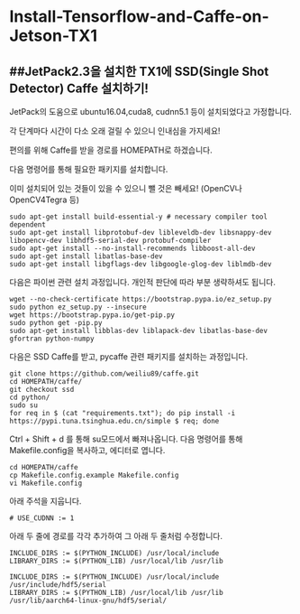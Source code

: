 Install-Tensorflow-and-Caffe-on-Jetson-TX1
========
##JetPack2.3을 설치한 TX1에 SSD(Single Shot Detector) Caffe 설치하기!
--------------
JetPack의 도움으로 ubuntu16.04,cuda8, cudnn5.1 등이 설치되었다고 가정합니다.

각 단계마다 시간이 다소 오래 걸릴 수 있으니 인내심을 가지세요!

편의를 위해 Caffe를 받을 경로를 HOMEPATH로 하겠습니다.

다음 명령어를 통해 필요한 패키지를 설치합니다.

이미 설치되어 있는 것들이 있을 수 있으니 뺄 것은 빼세요! (OpenCV나 OpenCV4Tegra 등)
<pre><code>sudo apt-get install build-essential-y # necessary compiler tool dependent
sudo apt-get install libprotobuf-dev libleveldb-dev libsnappy-dev libopencv-dev libhdf5-serial-dev protobuf-compiler
sudo apt-get install --no-install-recommends libboost-all-dev
sudo apt-get install libatlas-base-dev
sudo apt-get install libgflags-dev libgoogle-glog-dev liblmdb-dev
</code></pre>
다음은 파이썬 관련 설치 과정입니다. 개인적 판단에 따라 부분 생략하셔도 됩니다.
<pre><code>wget --no-check-certificate https://bootstrap.pypa.io/ez_setup.py 
sudo python ez_setup.py --insecure 
wget https://bootstrap.pypa.io/get-pip.py 
sudo python get -pip.py
sudo apt-get install libblas-dev liblapack-dev libatlas-base-dev gfortran python-numpy
</code></pre>
다음은 SSD Caffe를 받고, pycaffe 관련 패키지를 설치하는 과정입니다.
<pre><code>git clone https://github.com/weiliu89/caffe.git
cd HOMEPATH/caffe/
git checkout ssd
cd python/
sudo su
for req in $ (cat "requirements.txt"); do pip install -i https://pypi.tuna.tsinghua.edu.cn/simple $ req; done 
</code></pre>
Ctrl + Shift + d 를 통해 su모드에서 빠져나옵니다.
다음 명령어를 통해 Makefile.config을 복사하고, 에디터로 엽니다.
<pre><code>cd HOMEPATH/caffe
cp Makefile.config.example Makefile.config
vi Makefile.config
</code></pre>
아래 주석을 지웁니다.
<pre><code># USE_CUDNN := 1
</code></pre>
아래 두 줄에 경로를 각각 추가하여 그 아래 두 줄처럼 수정합니다.
<pre><code>INCLUDE_DIRS := $(PYTHON_INCLUDE) /usr/local/include
LIBRARY_DIRS := $(PYTHON_LIB) /usr/local/lib /usr/lib

INCLUDE_DIRS := $(PYTHON_INCLUDE) /usr/local/include /usr/include/hdf5/serial
LIBRARY_DIRS := $(PYTHON_LIB) /usr/local/lib /usr/lib /usr/lib/aarch64-linux-gnu/hdf5/serial/
</code></pre>
